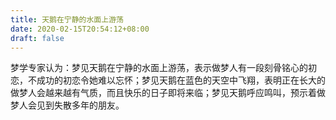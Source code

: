 ```yaml
---
title: 天鹅在宁静的水面上游荡
date: 2020-02-15T20:54:12+08:00
draft: false
---
```


梦学专家认为：梦见天鹅在宁静的水面上游荡，表示做梦人有一段刻骨铭心的初恋，不成功的初恋令她难以忘怀；梦见天鹅在蓝色的天空中飞翔，表明正在长大的做梦人会越来越有气质，而且快乐的日子即将来临；梦见天鹅呼应鸣叫，预示着做梦人会见到失散多年的朋友。
